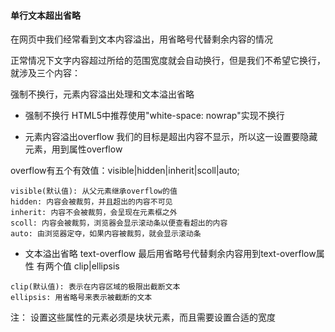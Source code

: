 #### 单行文本超出省略
在网页中我们经常看到文本内容溢出，用省略号代替剩余内容的情况

正常情况下文字内容超过所给的范围宽度就会自动换行，但是我们不希望它换行，就涉及三个内容：

强制不换行，元素内容溢出处理和文本溢出省略
+ 强制不换行
HTML5中推荐使用"white-space: nowrap"实现不换行

+ 元素内容溢出overflow
我们的目标是超出内容不显示，所以这一设置要隐藏元素，用到属性overflow

overflow有五个有效值：visible|hidden|inherit|scoll|auto;
```
visible(默认值): 从父元素继承overflow的值
hidden: 内容会被裁剪，并且超出的内容不可见
inherit: 内容不会被裁剪，会呈现在元素框之外
scoll: 内容会被裁剪，浏览器会显示滚动条以便查看超出的内容
auto: 由浏览器定夺，如果内容被裁剪，就会显示滚动条
```
+ 文本溢出省略 text-overflow
最后用省略号代替剩余内容用到text-overflow属性
有两个值 clip|ellipsis
```
clip(默认值): 表示在内容区域的极限出截断文本
ellipsis: 用省略号来表示被截断的文本
```

注： 设置这些属性的元素必须是块状元素，而且需要设置合适的宽度

